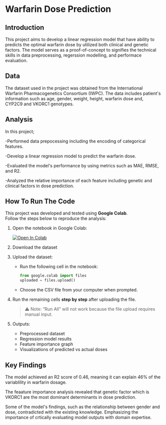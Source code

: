 # Warfarin Dose Prediction

## Introduction
This project aims to develop a linear regression model that have ability to predicts the optimal warfarin dose by utilized both clinical and genetic factors. The model serves as a proof-of-concept to signifies the technical skills in data preprocessing, regerssion modelling, and performace evaluation.

## Data
The dataset used in the project was obtained from the International Warfarin Pharmacogenetics Consortium (IWPC). The data includes patient's information such as age, gender, weight, height, warfarin dose and, CYP2C9 and VKORC1 genotypes.

## Analysis
In this project;

-Performed data prepocessing including the encoding of categorical features.

-Develop a linear regression model to predict the warfarin dose.

-Evaluated the model's performance by using metrics such as MAE, RMSE, and R2.

-Analyzed the relative importance of each feature including genetic and clinical factors in dose prediction.

## How To Run The Code

This project was developed and tested using **Google Colab**.  
Follow the steps below to reproduce the analysis:

1. Open the notebook in Google Colab:
 
   [![Open In Colab](https://colab.research.google.com/assets/colab-badge.svg)](https://colab.research.google.com/github/FarahYusri12/Warfarin-Dose-Prediction/blob/main/Warfarin_dosing(ML).ipynb)


2. Download the dataset

3. Upload the dataset:
   - Run the following cell in the notebook:
     ```python
     from google.colab import files
     uploaded = files.upload()
     ```
   - Choose the CSV file from your computer when prompted.

4. Run the remaining cells **step by step** after uploading the file.
   > ⚠️ Note: “Run All” will not work because the file upload requires manual input.

5. Outputs:
   - Preprocessed dataset
   - Regression model results
   - Feature importance graph
   - Visualizations of predicted vs actual doses


## Key Findings
The model achieved an R2 score of 0.46, meaning it can explain 46% of the variablility in warfarin dosage.

The feaature importance analysis revealed that genetic factor which is VKORC1 are the most dominant determinants in dose prediction.

Some of the model's findings, such as the relationship between gender and dose, contradicted with the existing knowledge. Emphasizing the importance of crtically evaluating model outputs with domain expertise.
